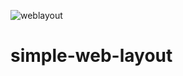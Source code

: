 ![weblayout](https://user-images.githubusercontent.com/83449998/215311904-41f6b7f8-5c6c-4c4a-90f8-5640c2fee7ad.png)
# simple-web-layout
